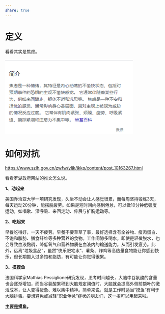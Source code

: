 ```yaml
---  
share: true  
---  
```

  
# 定义  
  
看看其实是焦虑。  
  
![Pasted image 20240727230414.png](./_assets/Pasted%20image%2020240727230414.png)  
  
# 如何对抗  
  
https://www.szlh.gov.cn/zwfw/yljk/jkkp/content/post_10163267.html  
  
看看罗湖政府网站的推文怎么说。  
  
**1、动起来**  
  
美国乔治亚大学一项研究发现，久坐不动会让人感觉很累，而每周坚持锻炼3天，每天运动20分钟，能摆脱疲劳。如果是短时间内感到倦怠，可以做10分钟低强度运动，如唱歌、深呼吸、来回走动、伸展与扩胸运动等。  
  
**2、吃起来**  
  
早餐吃得好，一天不疲劳。早餐不要草草了事，最好选择含有全谷物、瘦肉蛋白、不饱和脂肪、膳食纤维等多种营养的食物。工作间隙多喝水，即使是轻微脱水，也会导致血液黏稠，降低氧气和营养物质在血液内的输送能力，从而引发疲劳。此外，远离“垃圾食品”，虽然“快乐肥宅水”、薯条、炸鸡等高热量食物能让你感到快乐，但长期摄入过多饱和脂肪，有可能让你觉得很累。  
  
**3、摸摸鱼**  
  
法国科学家Mathias Pessiglione研究发现，思考时间越长，大脑中谷氨酸的含量也会逐渐增加，而当谷氨酸累积到大脑规定阈值时，大脑就会提高外侧前额叶的激活成本，让人变得疲惫、难以集中精神。简单来说，就是工作时适当“摸鱼”有利于大脑排毒。要想避免或减轻“职业倦怠”症状的朋友们，这一招可以用起来啦。  
  
**主要是摸鱼。**  
  
